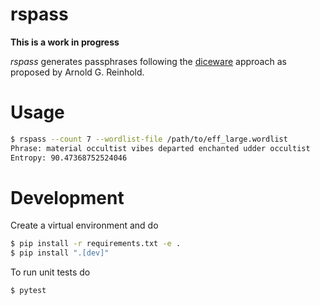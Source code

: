 # rspass

**This is a work in progress**

*rspass* generates passphrases following the
[diceware](https://theworld.com/~reinhold/diceware.html) approach as proposed by Arnold
G. Reinhold.

# Usage

```bash
$ rspass --count 7 --wordlist-file /path/to/eff_large.wordlist
Phrase: material occultist vibes departed enchanted udder occultist
Entropy: 90.47368752524046
```

# Development
Create a virtual environment and do

```bash
$ pip install -r requirements.txt -e .
$ pip install ".[dev]"
```

To run unit tests do

```bash
$ pytest
```
